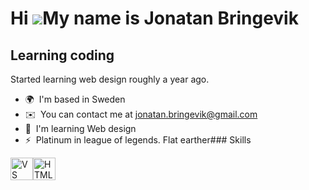Hi ![](https://user-images.githubusercontent.com/18350557/176309783-0785949b-9127-417c-8b55-ab5a4333674e.gif)My name is Jonatan Bringevik
=========================================================================================================================================

Learning coding
---------------

Started learning web design roughly a year ago.

*   🌍  I'm based in Sweden
*   ✉️  You can contact me at [jonatan.bringevik@gmail.com](mailto:jonatan.bringevik@gmail.com)
*   🧠  I'm learning Web design
*   ⚡  Platinum in league of legends. Flat earther### Skills 
<p align="left">
<a href="https://code.visualstudio.com/" target="_blank" rel="noreferrer"><img src="https://raw.githubusercontent.com/danielcranney/readme-generator/main/public/icons/skills/visualstudiocode.svg" width="36" height="36" alt="VS Code" /></a><a href="https://developer.mozilla.org/en-US/docs/Glossary/HTML5" target="_blank" rel="noreferrer"><img src="https://raw.githubusercontent.com/danielcranney/readme-generator/main/public/icons/skills/html5-colored.svg" width="36" height="36" alt="HTML5" /></a>
                    </p>
                    
 
